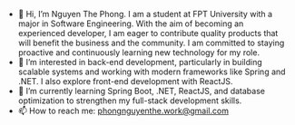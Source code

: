 - 👋 Hi, I’m Nguyen The Phong.
I am a student at FPT University with a major in Software Engineering. With the aim of becoming an experienced developer, I am eager to contribute quality products that will benefit the business and the community. I am committed to staying proactive and continuously learning new technology for my role.
- 👀 I’m interested in back-end development, particularly in building scalable systems and working with modern frameworks like Spring and .NET. I also explore front-end development with ReactJS. 
- 🌱 I’m currently learning Spring Boot, .NET, ReactJS, and database optimization to strengthen my full-stack development skills.
- 📫 How to reach me: phongnguyenthe.work@gmail.com

<!---
WindDiFbt/WindDiFbt is a ✨ special ✨ repository because its `README.md` (this file) appears on your GitHub profile.
You can click the Preview link to take a look at your changes.
--->
